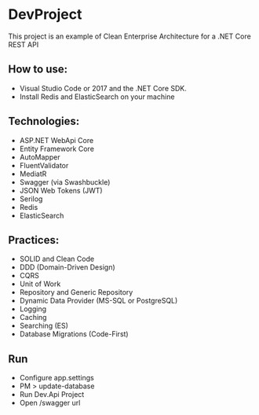 # DevProject
This project is an example of Clean Enterprise Architecture for a .NET Core REST API 

## How to use:
- Visual Studio Code or 2017 and the .NET Core SDK.
- Install Redis and ElasticSearch on your machine

## Technologies:

- ASP.NET WebApi Core
- Entity Framework Core
- AutoMapper
- FluentValidator
- MediatR
- Swagger (via Swashbuckle)
- JSON Web Tokens (JWT)
- Serilog
- Redis
- ElasticSearch

## Practices:

- SOLID and Clean Code
- DDD (Domain-Driven Design)
- CQRS 
- Unit of Work
- Repository and Generic Repository
- Dynamic Data Provider (MS-SQL or PostgreSQL)
- Logging
- Caching
- Searching (ES)
- Database Migrations (Code-First)

## Run

- Configure app.settings
- PM > update-database
- Run Dev.Api Project
- Open /swagger url
